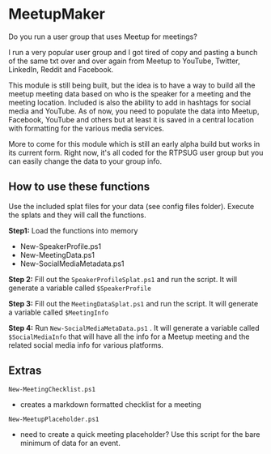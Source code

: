 # MeetupMaker

Do you run a user group that uses Meetup for meetings?

I run a very popular user group and I got tired of copy and pasting a bunch of the same txt over and over again from Meetup to YouTube, Twitter, LinkedIn, Reddit and Facebook.

This module is still being built, but the idea is to have a way to build all the meetup meeting data based on who is the speaker for a meeting and the meeting location. Included is also the ability to add in hashtags for social media and YouTube. As of now, you need to populate the data into Meetup, Facebook, YouTube and others but at least it is saved in a central location with formatting for the various media services.

More to come for this module which is still an early alpha build but works in its current form. Right now, it's all coded for the RTPSUG user group but you can easily change the data to your group info.

## How to use these functions

Use the included splat files for your data (see config files folder).
Execute the splats and they will call the functions.

**Step1:**
Load the functions into memory

  - New-SpeakerProfile.ps1
  - New-MeetingData.ps1
  - New-SocialMediaMetadata.ps1

**Step 2:**
Fill out the `SpeakerProfileSplat.ps1` and run the script. It will generate a variable called `$SpeakerProfile`

**Step 3:**
Fill out the `MeetingDataSplat.ps1` and run the script. It will generate a variable called `$MeetingInfo`

**Step 4:**
Run `New-SocialMediaMetaData.ps1` . It will generate a variable called `$SocialMediaInfo` that will have all the info for a Meetup meeting and the related social media info for various platforms.

## Extras

`New-MeetingChecklist.ps1`

- creates a markdown formatted checklist for a meeting

`New-MeetupPlaceholder.ps1`

- need to create a quick meeting placeholder? Use this script for the bare minimum of data for an event.